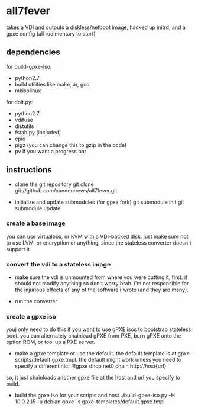 all7fever
=========

takes a VDI and outputs a diskless/netboot image, hacked up initrd, and a gpxe config (all rudimentary to start)

dependencies
------------
for build-gpxe-iso:
* python2.7
* build utilities like make, ar, gcc
* mkisolinux

for doit.py:
* python2.7
* vdifuse
* distutils
* fstab.py (included)
* cpio 
* pigz (you can change this to gzip in the code)
* pv if you want a progress bar

instructions
------------
* clone the git repository
    git clone git://github.com/xandercrews/all7fever.git

* initialize and update submodules (for gpxe fork)
    git submodule init
    git submodule update

### create a base image ###

you can use virtualbox, or KVM with a VDI-backed disk.  just make sure not to use LVM, or encryption or anything, since the stateless converter doesn't support it.

### convert the vdi to a stateless image ###

* make sure the vdi is unmounted from where you were cutting it, first.  it should not modify anything so don't worry brah.  i'm not responsible for the injurious effects of any of the software i wrote (and they are many).

* run the converter
    

### create a gpxe iso ###

youj only need to do this if you want to use gPXE isos to bootstrap stateless boot.  you can alternately chainload gPXE from PXE, burn gPXE onto the option ROM, or tool up a PXE server.

* make a gpxe template or use the default.  the default template is at gpxe-scripts/default.gpxe.tmpl. the default might work unless you need to specify a different nic:
    #!gpxe
    dhcp net0
    chain http://${host}${url}

so, it just chainloads another gpxe file at the host and url you specify to build.

* build the gpxe iso for your scripts and host
    ./build-gpxe-iso.py -H 10.0.2.15 -u debian.gpxe -s gpxe-templates/default.gpxe.tmpl

